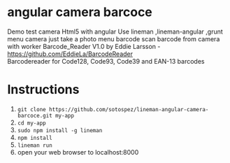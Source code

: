 # angular camera barcoce

Demo test camera Html5 with angular
Use lineman ,lineman-angular ,grunt
  menu camera just take a photo 
  menu barcode scan barcode from camera 
  with worker Barcode_Reader V1.0 by Eddie Larsson -  https://github.com/EddieLa/BarcodeReader<br>
  Barcodereader for Code128, Code93, Code39 and EAN-13 barcodes 


# Instructions
1. `git clone https://github.com/sotospez/lineman-angular-camera-barcoce.git my-app`
2. `cd my-app`
3. `sudo npm install -g lineman`
4. `npm install`
5. `lineman run`
6. open your web browser to localhost:8000
